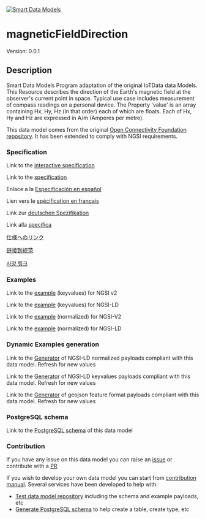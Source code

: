 [![Smart Data Models](https://smartdatamodels.org/wp-content/uploads/2022/01/SmartDataModels_logo.png "Logo")](https://smartdatamodels.org)
# magneticFieldDirection
Version: 0.0.1

## Description 

Smart Data Models Program adaptation of the original IoTData data Models. This Resource describes the direction of the Earth's magnetic field at the observer's current point in space. Typical use case includes measurement of compass readings on a personal device. The Property 'value' is an array containing Hx, Hy, Hz (in that order) each of which are floats. Each of Hx, Hy and Hz are expressed in A/m (Amperes per metre).

This data model comes from the original [Open Connectivity Foundation repository](https://github.com/openconnectivityfoundation/IoTDataModels). It has been extended to comply with NGSI requirements.
### Specification

Link to the [interactive specification](https://swagger.lab.fiware.org/?url=https://smart-data-models.github.io/dataModel.OCF/magneticFieldDirection/swagger.yaml)

Link to the [specification](https://github.com/smart-data-models/dataModel.OCF/blob/master/magneticFieldDirection/doc/spec.md)

Enlace a la [Especificación en español](https://github.com/smart-data-models/dataModel.OCF/blob/master/magneticFieldDirection/doc/spec_ES.md)

Lien vers le [spécification en français](https://github.com/smart-data-models/dataModel.OCF/blob/master/magneticFieldDirection/doc/spec_FR.md)

Link zur [deutschen Spezifikation](https://github.com/smart-data-models/dataModel.OCF/blob/master/magneticFieldDirection/doc/spec_DE.md)

Link alla [specifica](https://github.com/smart-data-models/dataModel.OCF/blob/master/magneticFieldDirection/doc/spec_IT.md)

[仕様へのリンク](https://github.com/smart-data-models/dataModel.OCF/blob/master/magneticFieldDirection/doc/spec_JA.md)

[链接到规范](https://github.com/smart-data-models/dataModel.OCF/blob/master/magneticFieldDirection/doc/spec_ZH.md)

[사양 링크](https://github.com/smart-data-models/dataModel.OCF/blob/master/magneticFieldDirection/doc/spec_KO.md)
### Examples

Link to the [example](https://smart-data-models.github.io/dataModel.OCF/magneticFieldDirection/examples/example.json) (keyvalues) for NGSI v2

Link to the [example](https://smart-data-models.github.io/dataModel.OCF/magneticFieldDirection/examples/example.jsonld) (keyvalues) for NGSI-LD

Link to the [example](https://smart-data-models.github.io/dataModel.OCF/magneticFieldDirection/examples/example-normalized.json) (normalized) for NGSI-V2

Link to the [example](https://smart-data-models.github.io/dataModel.OCF/magneticFieldDirection/examples/example-normalized.jsonld) (normalized) for NGSI-LD
### Dynamic Examples generation

Link to the [Generator](https://smartdatamodels.org/extra/ngsi-ld_generator.php?schemaUrl=https://raw.githubusercontent.com/smart-data-models/dataModel.OCF/master/magneticFieldDirection/schema.json&email=info@smartdatamodels.org) of NGSI-LD normalized payloads compliant with this data model. Refresh for new values

Link to the [Generator](https://smartdatamodels.org/extra/ngsi-ld_generator_keyvalues.php?schemaUrl=https://raw.githubusercontent.com/smart-data-models/dataModel.OCF/master/magneticFieldDirection/schema.json&email=info@smartdatamodels.org) of NGSI-LD keyvalues payloads compliant with this data model. Refresh for new values

Link to the [Generator](https://smartdatamodels.org/extra/geojson_features_generator.php?schemaUrl=https://raw.githubusercontent.com/smart-data-models/dataModel.OCF/master/magneticFieldDirection/schema.json&email=info@smartdatamodels.org) of geojson feature format payloads compliant with this data model. Refresh for new values
### PostgreSQL schema

Link to the [PostgreSQL schema](https://github.com/smart-data-models/dataModel.OCF/blob/master/magneticFieldDirection/schema.sql) of this data model
### Contribution

 If you have any issue on this data model you can raise an [issue](https://github.com/smart-data-models/dataModel.OCF/issues)  or contribute with a [PR](https://github.com/smart-data-models/dataModel.OCF/pulls)

 If you wish to develop your own data model you can start from [contribution manual](https://bit.ly/contribution_manual). Several services have been developed to help with: 
 - [Test data model repository](https://smartdatamodels.org/index.php/data-models-contribution-api/) including the schema and example payloads, etc
 - [Generate PostgreSQL schema](https://smartdatamodels.org/index.php/sql-service/) to help create a table, create type, etc